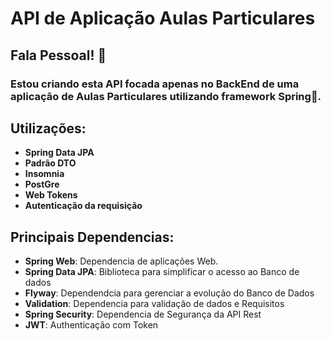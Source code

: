 # API de Aplicação Aulas Particulares
## Fala Pessoal! 👋
### Estou criando esta API focada apenas no BackEnd de uma aplicação de Aulas Particulares utilizando framework Spring🍃.
## Utilizações:
- **Spring Data JPA**
- **Padrão DTO**
- **Insomnia**
- **PostGre**
- **Web Tokens**
- **Autenticação da requisição**
## Principais Dependencias:
- **Spring Web**: Dependencia de aplicações Web.
- **Spring Data JPA**: Biblioteca para simplificar o acesso ao Banco de dados
- **Flyway**: Dependendcia para gerenciar a evolução do Banco de Dados
- **Validation**: Dependencia para validação de dados e Requisitos
- **Spring Security**: Dependencia de Segurança da API Rest
-  **JWT**: Authenticação com Token
